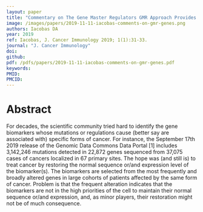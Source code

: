 ```yaml
---
layout: paper
title: "Commentary on The Gene Master Regulators GMR Approach Provides Legitimate Targets for Personalized, Time-Sensitive Cancer Gene Therapy"
image: /images/papers/2019-11-11-iacobas-comments-on-gmr-genes.png
authors: Iacobas DA
year: 2019
ref: Iacobas, J. Cancer Immunology 2019; 1(1):31-33. 
journal: "J. Cancer Immunology"
doi: 
github:
pdf: /pdfs/papers/2019-11-11-iacobas-comments-on-gmr-genes.pdf
keywords: 
PMID: 
PMCID: 
---
```


# Abstract
For decades, the scientific community tried hard to identify the gene biomarkers whose mutations or regulations cause (better say are associated with) specific forms of cancer. For instance, the September 17th 2019 release of the Genomic Data Commons Data Portal [1] includes 3,142,246 mutations detected in 22,872 genes sequenced from 37,075 cases of cancers localized in 67 primary sites. The hope was (and still is) to treat cancer by restoring the normal sequence or/and expression level of the biomarker(s). The biomarkers are selected from the most frequently and broadly altered genes in large cohorts of patients affected by the same form of cancer. Problem is that the frequent alteration indicates that the biomarkers are not in the high priorities of the cell to maintain their normal sequence or/and expression, and, as minor players, their restoration might not be of much consequence.
